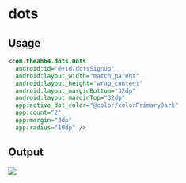 # dots

## Usage

```xml
<com.theah64.dots.Dots
  android:id="@+id/dotsSignUp"
  android:layout_width="match_parent"
  android:layout_height="wrap_content"
  android:layout_marginBottom="32dp"
  android:layout_marginTop="32dp"
  app:active_dot_color="@color/colorPrimaryDark"
  app:count="2"
  app:margin="3dp"
  app:radius="10dp" />
```

## Output

![](https://i.stack.imgur.com/xiuoj.jpg)
